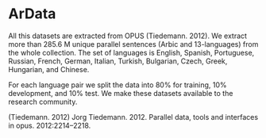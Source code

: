 # ArData



All this datasets are extracted from OPUS (Tiedemann. 2012). We extract more than 285.6 M unique parallel sentences (Arbic and 13-languages) from the whole collection. The set of languages is English, Spanish, Portuguese, Russian, French, German, Italian, Turkish, Bulgarian, Czech, Greek, Hungarian, and Chinese. 

For each language pair we split the data into 80% for training, 10% development, and 10% test. We make these datasets available to the research community.







 (Tiedemann. 2012) Jorg Tiedemann. 2012. Parallel data, tools and interfaces in opus. 2012:2214–2218.
